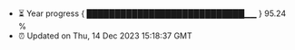 - ⏳ Year progress { ████████████████████████████▁▁ } 95.24 %
- ⏰ Updated on Thu, 14 Dec 2023 15:18:37 GMT

